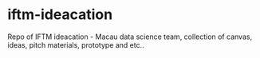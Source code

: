 # iftm-ideacation
Repo of IFTM ideacation - Macau data science team, collection of canvas, ideas, pitch materials, prototype and etc..
